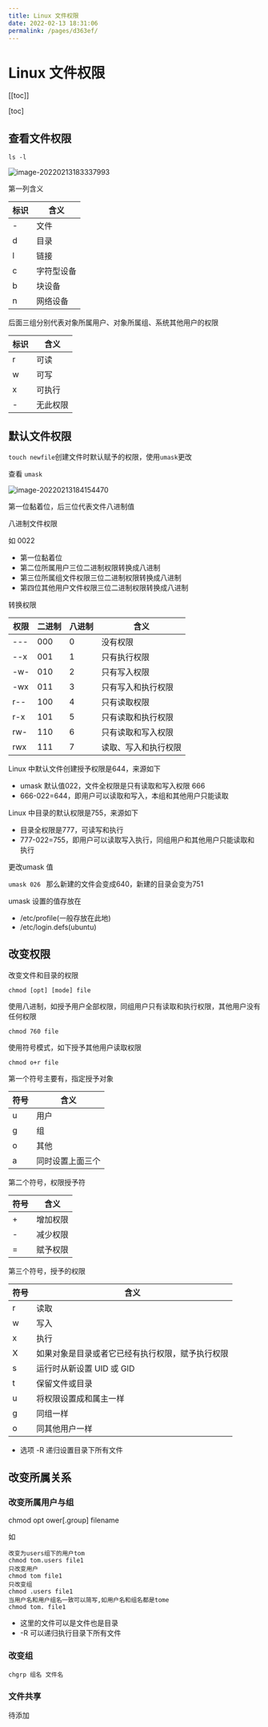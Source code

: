 ```yaml
---
title: Linux 文件权限
date: 2022-02-13 18:31:06
permalink: /pages/d363ef/
---
```


# Linux 文件权限

[[toc]]

[toc]

## 查看文件权限

`ls -l`

![image-20220213183337993](https://cdn.jsdelivr.net/gh/QuinnTian/imgchr/imgs/image-20220213183337993.png)

第一列含义

| 标识 | 含义       |
| ---- | ---------- |
| -    | 文件       |
| d    | 目录       |
| l    | 链接       |
| c    | 字符型设备 |
| b    | 块设备     |
| n    | 网络设备   |

后面三组分别代表对象所属用户、对象所属组、系统其他用户的权限

| 标识 | 含义     |
| ---- | -------- |
| r    | 可读     |
| w    | 可写     |
| x    | 可执行   |
| -    | 无此权限 |

## 默认文件权限

`touch newfile`创建文件时默认赋予的权限，使用`umask`更改

查看 `umask`

![image-20220213184154470](https://cdn.jsdelivr.net/gh/QuinnTian/imgchr/imgs/image-20220213184154470.png)

第一位黏着位，后三位代表文件八进制值

八进制文件权限

如 0022

- 第一位黏着位
- 第二位所属用户三位二进制权限转换成八进制
- 第三位所属组文件权限三位二进制权限转换成八进制
- 第四位其他用户文件权限三位二进制权限转换成八进制

转换权限

| 权限 | 二进制 | 八进制 | 含义                 |
| ---- | ------ | ------ | -------------------- |
| ---  | 000    | 0      | 没有权限             |
| --x  | 001    | 1      | 只有执行权限         |
| -w-  | 010    | 2      | 只有写入权限         |
| -wx  | 011    | 3      | 只有写入和执行权限   |
| r--  | 100    | 4      | 只有读取权限         |
| r-x  | 101    | 5      | 只有读取和执行权限   |
| rw-  | 110    | 6      | 只有读取和写入权限   |
| rwx  | 111    | 7      | 读取、写入和执行权限 |

Linux 中默认文件创建授予权限是644，来源如下

- umask 默认值022，文件全权限是只有读取和写入权限 666
- 666-022=644，即用户可以读取和写入，本组和其他用户只能读取

Linux 中目录的默认权限是755，来源如下

- 目录全权限是777，可读写和执行 
- 777-022=755，即用户可以读取写入执行，同组用户和其他用户只能读取和执行

更改umask 值

`umask 026 ` 那么新建的文件会变成640，新建的目录会变为751

umask 设置的值存放在

- /etc/profile(一般存放在此地)
- /etc/login.defs(ubuntu)

## 改变权限

改变文件和目录的权限

`chmod [opt] [mode] file`

使用八进制，如授予用户全部权限，同组用户只有读取和执行权限，其他用户没有任何权限

```
chmod 760 file

```

使用符号模式，如下授予其他用户读取权限

```
chmod o+r file
```

第一个符号主要有，指定授予对象

| 符号 | 含义             |
| ---- | ---------------- |
| u    | 用户             |
| g    | 组               |
| o    | 其他             |
| a    | 同时设置上面三个 |

第二个符号，权限授予符

| 符号 | 含义     |
| ---- | -------- |
| +    | 增加权限 |
| -    | 减少权限 |
| =    | 赋予权限 |

第三个符号，授予的权限

| 符号 | 含义                                             |
| ---- | ------------------------------------------------ |
| r    | 读取                                             |
| w    | 写入                                             |
| x    | 执行                                             |
| X    | 如果对象是目录或者它已经有执行权限，赋予执行权限 |
| s    | 运行时从新设置 UID 或 GID                        |
| t    | 保留文件或目录                                   |
| u    | 将权限设置成和属主一样                           |
| g    | 同组一样                                         |
| o    | 同其他用户一样                                   |

- 选项 -R 递归设置目录下所有文件

## 改变所属关系

### 改变所属用户与组

chmod opt ower[.group] filename

如

```
改变为users组下的用户tom
chmod tom.users file1
只改变用户
chmod tom file1
只改变组
chmod .users file1
当用户名和用户组名一致可以简写,如用户名和组名都是tome
chmod tom. file1
```

- 这里的文件可以是文件也是目录
- -R 可以递归执行目录下所有文件

### 改变组

`chgrp 组名 文件名`

### 文件共享

待添加



